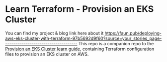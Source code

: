 # Learn Terraform - Provision an EKS Cluster
You can find my project & blog link here about it https://faun.pub/deploying-aws-eks-cluster-with-terraform-97b5692d9f60?source=your_stories_page-------------------------------------
This repo is a companion repo to the [Provision an EKS Cluster learn guide](https://learn.hashicorp.com/terraform/kubernetes/provision-eks-cluster), containing
Terraform configuration files to provision an EKS cluster on AWS.
